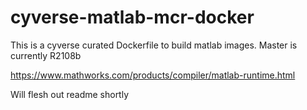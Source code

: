 # cyverse-matlab-mcr-docker
This is a cyverse curated Dockerfile to build matlab images. Master is currently R2108b

https://www.mathworks.com/products/compiler/matlab-runtime.html

Will flesh out readme shortly
